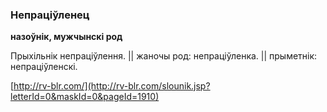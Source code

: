 ### Непраціўленец
**назоўнік, мужчынскі род**

Прыхільнік непраціўлення. || жаночы род: непраціўленка. || прыметнік: непраціўленскі.

<a rel="author">[http://rv-blr.com/](http://rv-blr.com/slounik.jsp?letterId=0&maskId=0&pageId=1910)</a>
